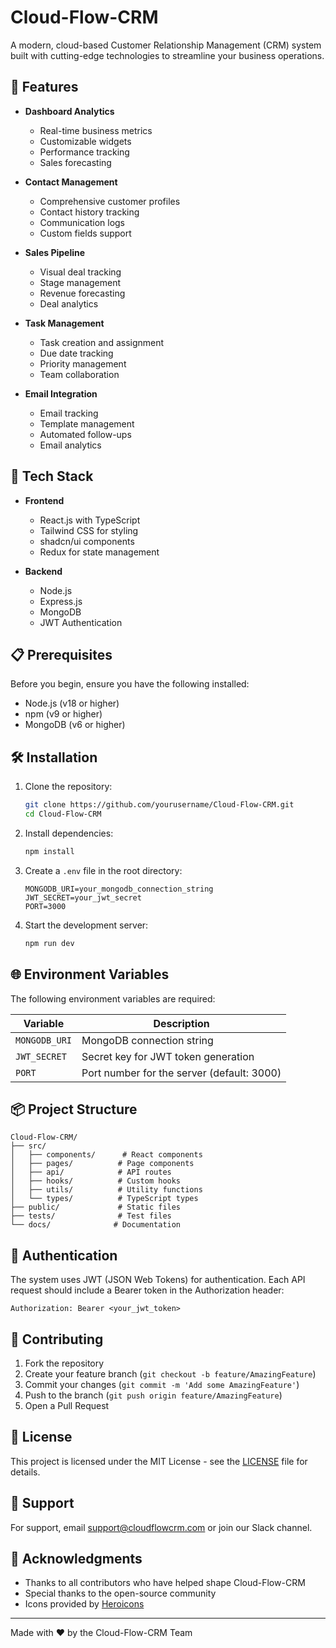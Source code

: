 # Cloud-Flow-CRM


A modern, cloud-based Customer Relationship Management (CRM) system built with cutting-edge technologies to streamline your business operations.

## 🌟 Features

- **Dashboard Analytics**
  - Real-time business metrics
  - Customizable widgets
  - Performance tracking
  - Sales forecasting

- **Contact Management**
  - Comprehensive customer profiles
  - Contact history tracking
  - Communication logs
  - Custom fields support

- **Sales Pipeline**
  - Visual deal tracking
  - Stage management
  - Revenue forecasting
  - Deal analytics

- **Task Management**
  - Task creation and assignment
  - Due date tracking
  - Priority management
  - Team collaboration

- **Email Integration**
  - Email tracking
  - Template management
  - Automated follow-ups
  - Email analytics

## 🚀 Tech Stack

- **Frontend**
  - React.js with TypeScript
  - Tailwind CSS for styling
  - shadcn/ui components
  - Redux for state management

- **Backend**
  - Node.js
  - Express.js
  - MongoDB
  - JWT Authentication

## 📋 Prerequisites

Before you begin, ensure you have the following installed:
- Node.js (v18 or higher)
- npm (v9 or higher)
- MongoDB (v6 or higher)

## 🛠️ Installation

1. Clone the repository:
   ```bash
   git clone https://github.com/yourusername/Cloud-Flow-CRM.git
   cd Cloud-Flow-CRM
   ```

2. Install dependencies:
   ```bash
   npm install
   ```

3. Create a `.env` file in the root directory:
   ```env
   MONGODB_URI=your_mongodb_connection_string
   JWT_SECRET=your_jwt_secret
   PORT=3000
   ```

4. Start the development server:
   ```bash
   npm run dev
   ```

## 🌐 Environment Variables

The following environment variables are required:

| Variable | Description |
|----------|-------------|
| `MONGODB_URI` | MongoDB connection string |
| `JWT_SECRET` | Secret key for JWT token generation |
| `PORT` | Port number for the server (default: 3000) |

## 📦 Project Structure

```
Cloud-Flow-CRM/
├── src/
│   ├── components/      # React components
│   ├── pages/          # Page components
│   ├── api/            # API routes
│   ├── hooks/          # Custom hooks
│   ├── utils/          # Utility functions
│   └── types/          # TypeScript types
├── public/             # Static files
├── tests/              # Test files
└── docs/              # Documentation
```

## 🔑 Authentication

The system uses JWT (JSON Web Tokens) for authentication. Each API request should include a Bearer token in the Authorization header:

```
Authorization: Bearer <your_jwt_token>
```

## 🤝 Contributing

1. Fork the repository
2. Create your feature branch (`git checkout -b feature/AmazingFeature`)
3. Commit your changes (`git commit -m 'Add some AmazingFeature'`)
4. Push to the branch (`git push origin feature/AmazingFeature`)
5. Open a Pull Request

## 📝 License

This project is licensed under the MIT License - see the [LICENSE](LICENSE) file for details.

## 📧 Support

For support, email support@cloudflowcrm.com or join our Slack channel.

## 🙏 Acknowledgments

- Thanks to all contributors who have helped shape Cloud-Flow-CRM
- Special thanks to the open-source community
- Icons provided by [Heroicons](https://heroicons.com)

---

Made with ❤️ by the Cloud-Flow-CRM Team
